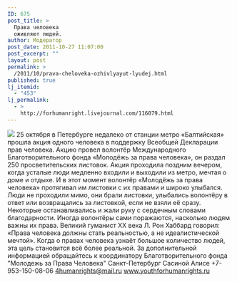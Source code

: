 ```yaml
---
ID: 675
post_title: >
  Права человека
  оживляют людей.
author: Модератор
post_date: 2011-10-27 11:07:00
post_excerpt: ""
layout: post
permalink: >
  /2011/10/prava-cheloveka-ozhivlyayut-lyudej.html
published: true
lj_itemid:
  - "453"
lj_permalink:
  - >
    http://forhumanright.livejournal.com/116079.html
---
```

<img src="http://cs5338.vk.com/u132145096/132409092/x_5b26039f.jpg" /> 25 октября в Петербурге недалеко от станции метро «Балтийская» прошла акция одного человека в поддержку Всеобщей Декларации прав человека. Акцию провел волонтёр Международного Благотворительного фонда «Молодёжь за права человека», он раздал 250 просветительских листовок.
Акция проходила поздним вечером, когда усталые люди медленно входили и выходили из метро, мечтая о доме и отдыхе. И в этот момент волонтёр «Молодёжь за права человека» протягивал им листовки с их правами и широко улыбался. Люди не проходили мимо, они брали листовки, улыбались волонтёру в ответ или возвращались за листовкой, если не взяли её сразу. Некоторые останавливались и жали руку с сердечным словами благодарности. Иногда волонтёры сами поражаются, насколько людям важны их права.
Великий гуманист ХХ века Л. Рон Хаббард говорил: «Права человека должны стать реальностью, а не идеалистической мечтой». Когда о правах человека узнаёт большое количество людей, эта цель становится всё более реальной. 
За дополнительной информацией обращайтесь к координатору
Благотворительного фонда
"Молодежь за Права Человека" Санкт-Петербург 
Сасиной Алисе 
+7-953-150-08-06 
4humanrights@mail.ru
www.youthforhumanrights.ru